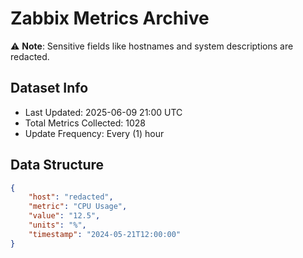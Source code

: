 # Zabbix Metrics Archive

⚠️ **Note**: Sensitive fields like hostnames and system descriptions are redacted.

## Dataset Info
- Last Updated: 2025-06-09 21:00 UTC
- Total Metrics Collected: 1028
- Update Frequency: Every (1) hour

## Data Structure
```json
{
    "host": "redacted",
    "metric": "CPU Usage",
    "value": "12.5",
    "units": "%",
    "timestamp": "2024-05-21T12:00:00"
}
```
